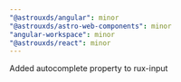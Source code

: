 ```yaml
---
"@astrouxds/angular": minor
"@astrouxds/astro-web-components": minor
"angular-workspace": minor
"@astrouxds/react": minor
---
```


Added autocomplete property to rux-input

